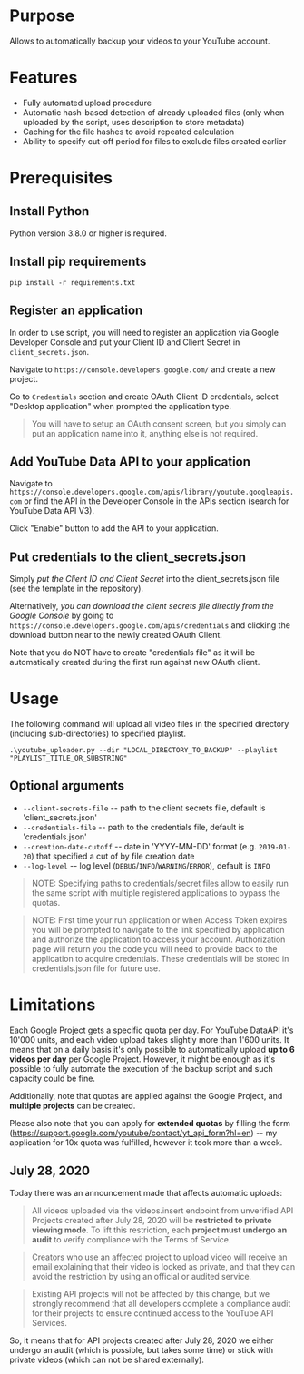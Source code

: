 # Purpose

Allows to automatically backup your videos to your YouTube account.

# Features

* Fully automated upload procedure
* Automatic hash-based detection of already uploaded files (only when uploaded by the script, uses description to store metadata)
* Caching for the file hashes to avoid repeated calculation
* Ability to specify cut-off period for files to exclude files created earlier

# Prerequisites

## Install Python

Python version 3.8.0 or higher is required.

## Install pip requirements

`pip install -r requirements.txt`

## Register an application

In order to use script, you will need to register an application via Google Developer Console and put your Client ID and Client Secret in `client_secrets.json`.

Navigate to `https://console.developers.google.com/` and create a new project.

Go to `Credentials` section and create OAuth Client ID credentials, select "Desktop application" when prompted the application type.

> You will have to setup an OAuth consent screen, but you simply can put an application name into it, anything else is not required.

## Add YouTube Data API to your application

Navigate to `https://console.developers.google.com/apis/library/youtube.googleapis.com` or find the API in the Developer Console in the APIs section (search for YouTube Data API V3).

Click "Enable" button to add the API to your application.

## Put credentials to the client_secrets.json

Simply *put the Client ID and Client Secret* into the client_secrets.json file (see the template in the repository).

Alternatively, *you can download the client secrets file directly from the Google Console* by going to `https://console.developers.google.com/apis/credentials` and clicking the download button near to the newly created OAuth Client.

Note that you do NOT have to create "credentials file" as it will be automatically created during the first run against new OAuth client.

# Usage

The following command will upload all video files in the specified directory (including sub-directories) to specified playlist.

`.\youtube_uploader.py --dir "LOCAL_DIRECTORY_TO_BACKUP" --playlist "PLAYLIST_TITLE_OR_SUBSTRING"`

## Optional arguments

* `--client-secrets-file` -- path to the client secrets file, default is 'client_secrets.json'
* `--credentials-file` -- path to the credentials file, default is 'credentials.json'
* `--creation-date-cutoff` -- date in 'YYYY-MM-DD' format (e.g. `2019-01-20`) that specified a cut of by file creation date
* `--log-level` -- log level (`DEBUG`/`INFO`/`WARNING`/`ERROR`), default is `INFO`

> NOTE: Specifying paths to credentials/secret files allow to easily run the same script with multiple registered applications to bypass the quotas.

> NOTE: First time your run application or when Access Token expires you will be prompted to navigate to the link specified by application and authorize the application to access your account. Authorization page will return you the code you will need to provide back to the application to acquire credentials. These credentials will be stored in credentials.json file for future use.

# Limitations

Each Google Project gets a specific quota per day. For YouTube DataAPI it's 10'000 units, and each video upload takes slightly more than 1'600 units. It means that on a daily basis it's only possible to automatically upload **up to 6 videos per day** per Google Project. However, it might be enough as it's possible to fully automate the execution of the backup script and such capacity could be fine.

Additionally, note that quotas are applied against the Google Project, and **multiple projects** can be created.

Please also note that you can apply for **extended quotas** by filling the form (https://support.google.com/youtube/contact/yt_api_form?hl=en) -- my application for 10x quota was fulfilled, however it took more than a week.

## July 28, 2020

Today there was an announcement made that affects automatic uploads:

> All videos uploaded via the videos.insert endpoint from unverified API Projects created after July 28, 2020 will be **restricted to private viewing mode**. To lift this restriction, each **project must undergo an audit** to verify compliance with the Terms of Service.

> Creators who use an affected project to upload video will receive an email explaining that their video is locked as private, and that they can avoid the restriction by using an official or audited service.
 
> Existing API projects will not be affected by this change, but we strongly recommend that all developers complete a compliance audit for their projects to ensure continued access to the YouTube API Services.

So, it means that for API projects created after July 28, 2020 we either undergo an audit (which is possible, but takes some time) or stick with private videos (which can not be shared externally).